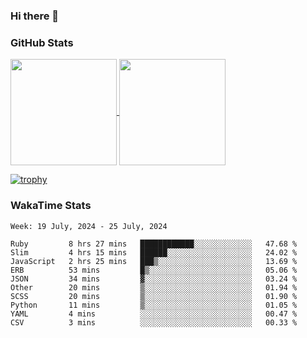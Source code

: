 ### Hi there 👋

### GitHub Stats

<a href="https://github.com/anuraghazra/github-readme-stats">
  <img align="center" height="170px" src="https://github-readme-stats.vercel.app/api/top-langs/?username=tksfjt1024&layout=compact&count_private=true&show_icons=true&show_icons=true&theme=graywhite" />
</a>
<a href="https://github.com/anuraghazra/github-readme-stats">
  <img align="center" height="170px" src="https://github-readme-stats.vercel.app/api?username=tksfjt1024&count_private=true&show_icons=true&show_icons=true&theme=graywhite" />
</a>

[![trophy](https://github-profile-trophy.vercel.app/?username=tksfjt1024)](https://github.com/ryo-ma/github-profile-trophy)

### WakaTime Stats

<!--START_SECTION:waka-->
```text
Week: 19 July, 2024 - 25 July, 2024

Ruby         8 hrs 27 mins   ████████████░░░░░░░░░░░░░   47.68 % 
Slim         4 hrs 15 mins   ██████░░░░░░░░░░░░░░░░░░░   24.02 % 
JavaScript   2 hrs 25 mins   ███▒░░░░░░░░░░░░░░░░░░░░░   13.69 % 
ERB          53 mins         █▒░░░░░░░░░░░░░░░░░░░░░░░   05.06 % 
JSON         34 mins         ▓░░░░░░░░░░░░░░░░░░░░░░░░   03.24 % 
Other        20 mins         ▒░░░░░░░░░░░░░░░░░░░░░░░░   01.94 % 
SCSS         20 mins         ▒░░░░░░░░░░░░░░░░░░░░░░░░   01.90 % 
Python       11 mins         ▒░░░░░░░░░░░░░░░░░░░░░░░░   01.05 % 
YAML         4 mins          ░░░░░░░░░░░░░░░░░░░░░░░░░   00.47 % 
CSV          3 mins          ░░░░░░░░░░░░░░░░░░░░░░░░░   00.33 % 
```
<!--END_SECTION:waka-->
